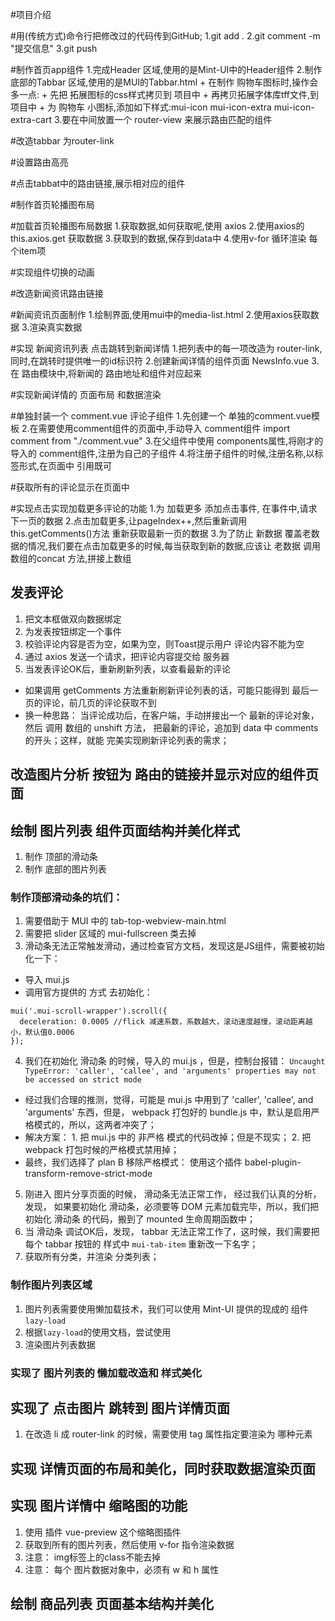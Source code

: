 #项目介绍

#用(传统方式)命令行把修改过的代码传到GitHub;
1.git add .
2.git comment -m "提交信息"
3.git push

#制作首页app组件
1.完成Header 区域,使用的是Mint-UI中的Header组件
2.制作底部的Tabbar 区域,使用的是MUI的Tabbar.html
    + 在制作 购物车图标时,操作会多一点:
    + 先把 拓展图标的css样式拷贝到 项目中
    + 再拷贝拓展字体库tff文件,到项目中
    + 为 购物车 小图标,添加如下样式:mui-icon mui-icon-extra mui-icon-extra-cart
3.要在中间放置一个 router-view 来展示路由匹配的组件

#改造tabbar 为router-link

#设置路由高亮

#点击tabbat中的路由链接,展示相对应的组件

#制作首页轮播图布局

#加载首页轮播图布局数据
1.获取数据,如何获取呢,使用 axios
2.使用axios的this.axios.get 获取数据
3.获取到的数据,保存到data中
4.使用v-for 循环渲染 每个item项

#实现组件切换的动画


#改造新闻资讯路由链接

#新闻资讯页面制作
1.绘制界面,使用mui中的media-list.html
2.使用axios获取数据
3.渲染真实数据

#实现 新闻资讯列表 点击跳转到新闻详情
1.把列表中的每一项改造为 router-link,同时,在跳转时提供唯一的id标识符
2.创建新闻详情的组件页面 NewsInfo.vue
3.在 路由模块中,将新闻的 路由地址和组件对应起来

#实现新闻详情的 页面布局 和数据渲染

#单独封装一个 comment.vue 评论子组件
1.先创建一个 单独的comment.vue模板
2.在需要使用comment组件的页面中,手动导入 comment组件
  import comment from "./comment.vue"
3.在父组件中使用 components属性,将刚才的导入的 comment组件,注册为自己的子组件
4.将注册子组件的时候,注册名称,以标签形式,在页面中 引用既可

#获取所有的评论显示在页面中



#实现点击实现加载更多评论的功能
1.为 加载更多 添加点击事件, 在事件中,请求下一页的数据
2.点击加载更多,让pageIndex++,然后重新调用this.getComments()方法 重新获取最新一页的数据
3.为了防止 新数据 覆盖老数据的情况,我们要在点击加载更多的时候,每当获取到新的数据,应该让 老数据
调用 数组的concat 方法,拼接上数组

## 发表评论
1. 把文本框做双向数据绑定
2. 为发表按钮绑定一个事件
3. 校验评论内容是否为空，如果为空，则Toast提示用户 评论内容不能为空
4. 通过 axios 发送一个请求，把评论内容提交给 服务器
5. 当发表评论OK后，重新刷新列表，以查看最新的评论
 + 如果调用 getComments 方法重新刷新评论列表的话，可能只能得到 最后一页的评论，前几页的评论获取不到
 + 换一种思路： 当评论成功后，在客户端，手动拼接出一个 最新的评论对象，然后 调用 数组的 unshift 方法， 把最新的评论，追加到  data 中 comments 的开头；这样，就能 完美实现刷新评论列表的需求；

## 改造图片分析 按钮为 路由的链接并显示对应的组件页面

## 绘制 图片列表 组件页面结构并美化样式
 1. 制作 顶部的滑动条
 2. 制作 底部的图片列表
### 制作顶部滑动条的坑们：
 1. 需要借助于 MUI 中的 tab-top-webview-main.html 
 2. 需要把 slider 区域的 mui-fullscreen 类去掉
 3. 滑动条无法正常触发滑动，通过检查官方文档，发现这是JS组件，需要被初始化一下：
  + 导入 mui.js 
  + 调用官方提供的 方式 去初始化：
  ```
  mui('.mui-scroll-wrapper').scroll({
    deceleration: 0.0005 //flick 减速系数，系数越大，滚动速度越慢，滚动距离越小，默认值0.0006
  });
  ```
 4. 我们在初始化 滑动条 的时候，导入的 mui.js ，但是，控制台报错： `Uncaught TypeError: 'caller', 'callee', and 'arguments' properties may not be accessed on strict mode`
  + 经过我们合理的推测，觉得，可能是 mui.js 中用到了 'caller', 'callee', and 'arguments' 东西，但是， webpack 打包好的 bundle.js 中，默认是启用严格模式的，所以，这两者冲突了；
  + 解决方案： 1. 把 mui.js 中的 非严格 模式的代码改掉；但是不现实； 2. 把 webpack 打包时候的严格模式禁用掉；
  + 最终，我们选择了 plan B  移除严格模式： 使用这个插件 babel-plugin-transform-remove-strict-mode
 5. 刚进入 图片分享页面的时候， 滑动条无法正常工作， 经过我们认真的分析，发现， 如果要初始化 滑动条，必须要等 DOM 元素加载完毕，所以，我们把 初始化 滑动条 的代码，搬到了 mounted 生命周期函数中；
 6. 当 滑动条 调试OK后，发现， tabbar 无法正常工作了，这时候，我们需要把 每个 tabbar 按钮的 样式中  `mui-tab-item` 重新改一下名字；
 7. 获取所有分类，并渲染 分类列表；

### 制作图片列表区域
1. 图片列表需要使用懒加载技术，我们可以使用 Mint-UI 提供的现成的 组件 `lazy-load`
2. 根据`lazy-load`的使用文档，尝试使用
3. 渲染图片列表数据

### 实现了 图片列表的 懒加载改造和 样式美化

## 实现了 点击图片 跳转到 图片详情页面
1. 在改造 li 成 router-link 的时候，需要使用 tag 属性指定要渲染为 哪种元素

## 实现 详情页面的布局和美化，同时获取数据渲染页面

## 实现 图片详情中 缩略图的功能
1. 使用 插件 vue-preview 这个缩略图插件
2. 获取到所有的图片列表，然后使用 v-for 指令渲染数据
3. 注意： img标签上的class不能去掉
4. 注意： 每个 图片数据对象中，必须有 w 和 h 属性

## 绘制 商品列表 页面基本结构并美化